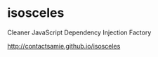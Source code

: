 isosceles
=========

Cleaner JavaScript Dependency Injection Factory

http://contactsamie.github.io/isosceles
